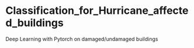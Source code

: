 # Classification_for_Hurricane_affected_buildings
Deep Learning with Pytorch on damaged/undamaged buildings

